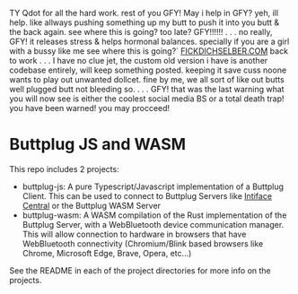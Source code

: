 TY Qdot for all the hard work. rest of you GFY! May i help in GFY? yeh, ill help. like allways pushing something up my butt to push it into you butt & the back again. see where this is going? too late? GFY!!!!!!
.
.
.
no really, GFY! 
it releases stress & helps hormonal balances.
specially if you are a girl with a bussy like me
see where this is going?`
[FICKDICHSELBER.COM](https://gfy.com/sell-and-buy-forum/1380508-permanent-frontpage-sale-gfy-brazmonkey-startupcash-1yo-xxx-german-niche-porn-pmv-site.html#post23329458)
back to work
.
.
.
I have no clue jet, the custom old version i have is another codebase entirely, will keep something posted.
keeping it save cuss noone wants to play out unwanted dollcet. fine by me, we all sort of like out butts well plugged butt not bleeding so.
.
.
.
 GFY!
that was the last warning what you will now see is either the coolest social media BS or a total death trap!
you have been warned!
you may procceed!




# Buttplug JS and WASM

This repo includes 2 projects:

- buttplug-js: A pure Typescript/Javascript implementation of a Buttplug Client. This can be used to
  connect to Buttplug Servers like [Intiface Central](https://intiface.com/central) or the Buttplug WASM Server
- buttplug-wasm: A WASM compilation of the Rust implementation of the Buttplug Server, with a
  WebBluetooth device communication manager. This will allow connection to hardware in browsers that have WebBluetooth connectivity (Chromium/Blink based browsers like Chrome, Microsoft Edge, Brave, Opera, etc...)

See the README in each of the project directories for more info on the projects.
